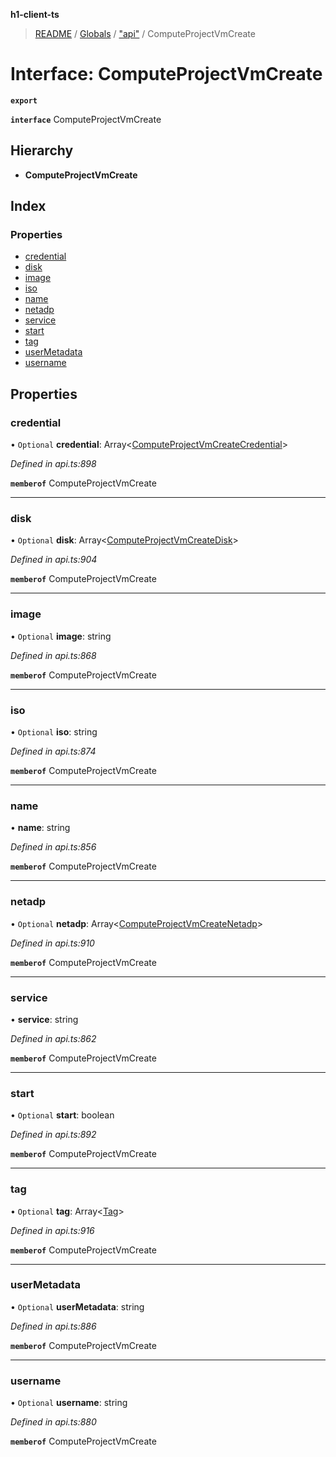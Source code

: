 **h1-client-ts**

> [README](../README.md) / [Globals](../globals.md) / ["api"](../modules/_api_.md) / ComputeProjectVmCreate

# Interface: ComputeProjectVmCreate

**`export`** 

**`interface`** ComputeProjectVmCreate

## Hierarchy

* **ComputeProjectVmCreate**

## Index

### Properties

* [credential](_api_.computeprojectvmcreate.md#credential)
* [disk](_api_.computeprojectvmcreate.md#disk)
* [image](_api_.computeprojectvmcreate.md#image)
* [iso](_api_.computeprojectvmcreate.md#iso)
* [name](_api_.computeprojectvmcreate.md#name)
* [netadp](_api_.computeprojectvmcreate.md#netadp)
* [service](_api_.computeprojectvmcreate.md#service)
* [start](_api_.computeprojectvmcreate.md#start)
* [tag](_api_.computeprojectvmcreate.md#tag)
* [userMetadata](_api_.computeprojectvmcreate.md#usermetadata)
* [username](_api_.computeprojectvmcreate.md#username)

## Properties

### credential

• `Optional` **credential**: Array\<[ComputeProjectVmCreateCredential](_api_.computeprojectvmcreatecredential.md)>

*Defined in api.ts:898*

**`memberof`** ComputeProjectVmCreate

___

### disk

• `Optional` **disk**: Array\<[ComputeProjectVmCreateDisk](_api_.computeprojectvmcreatedisk.md)>

*Defined in api.ts:904*

**`memberof`** ComputeProjectVmCreate

___

### image

• `Optional` **image**: string

*Defined in api.ts:868*

**`memberof`** ComputeProjectVmCreate

___

### iso

• `Optional` **iso**: string

*Defined in api.ts:874*

**`memberof`** ComputeProjectVmCreate

___

### name

•  **name**: string

*Defined in api.ts:856*

**`memberof`** ComputeProjectVmCreate

___

### netadp

• `Optional` **netadp**: Array\<[ComputeProjectVmCreateNetadp](_api_.computeprojectvmcreatenetadp.md)>

*Defined in api.ts:910*

**`memberof`** ComputeProjectVmCreate

___

### service

•  **service**: string

*Defined in api.ts:862*

**`memberof`** ComputeProjectVmCreate

___

### start

• `Optional` **start**: boolean

*Defined in api.ts:892*

**`memberof`** ComputeProjectVmCreate

___

### tag

• `Optional` **tag**: Array\<[Tag](_api_.tag.md)>

*Defined in api.ts:916*

**`memberof`** ComputeProjectVmCreate

___

### userMetadata

• `Optional` **userMetadata**: string

*Defined in api.ts:886*

**`memberof`** ComputeProjectVmCreate

___

### username

• `Optional` **username**: string

*Defined in api.ts:880*

**`memberof`** ComputeProjectVmCreate
